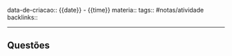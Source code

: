 data-de-criacao:: {{date}} - {{time}}
materia::
tags:: #notas/atividade
backlinks::

---


## Questões
